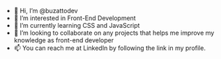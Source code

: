 - 👋 Hi, I’m @buzattodev
- 👀 I’m interested in Front-End Development
- 🌱 I’m currently learning CSS and JavaScript
- 💞️ I’m looking to collaborate on any projects that helps me improve my knowledge as front-end developer
- 📫 You can reach me at LinkedIn by following the link in my profile.

<!---
buzattodev/buzattodev is a ✨ special ✨ repository because its `README.md` (this file) appears on your GitHub profile.
You can click the Preview link to take a look at your changes.
--->
